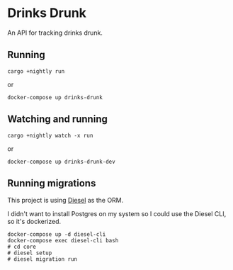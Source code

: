 # Drinks Drunk

An API for tracking drinks drunk.

## Running

```
cargo +nightly run
```

or

```
docker-compose up drinks-drunk
```

## Watching and running

```
cargo +nightly watch -x run
```

or

```
docker-compose up drinks-drunk-dev
```

## Running migrations

This project is using [Diesel](http://diesel.rs/) as the ORM.

I didn't want to install Postgres on my system so I could use the Diesel CLI, so it's dockerized.

```
docker-compose up -d diesel-cli
docker-compose exec diesel-cli bash
# cd core
# diesel setup
# diesel migration run
```
